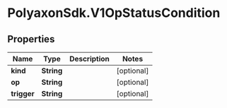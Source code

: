 # PolyaxonSdk.V1OpStatusCondition

## Properties
Name | Type | Description | Notes
------------ | ------------- | ------------- | -------------
**kind** | **String** |  | [optional] 
**op** | **String** |  | [optional] 
**trigger** | **String** |  | [optional] 


